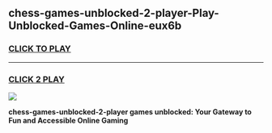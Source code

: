 
## chess-games-unblocked-2-player-Play-Unblocked-Games-Online-eux6b
<h3>
<a href="https://premium76.site?title=chess-games-unblocked-2-player&ref=24A">CLICK TO PLAY</a></h3>
<hr>

<h3>
<a href="https://premium76.site?title=chess-games-unblocked-2-player&ref=24A">CLICK 2 PLAY</a>
  
</h3>

<a href="https://premium76.site?title=chess-games-unblocked-2-player&ref=24A"><img src="https://clearcache.store/games.png"></a>


**chess-games-unblocked-2-player games unblocked: Your Gateway to Fun and Accessible Online Gaming**
